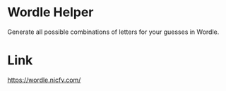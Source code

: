 # Wordle Helper
Generate all possible combinations of letters for your guesses in Wordle.

# Link
https://wordle.nicfv.com/
